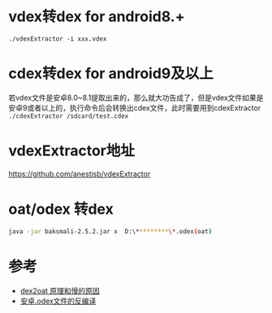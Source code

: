 # vdex转dex for android8.+
`./vdexExtractor -i xxx.vdex`
# cdex转dex for android9及以上
若vdex文件是安卓8.0~8.1提取出来的，那么就大功告成了，但是vdex文件如果是安卓9或者以上的，执行命令后会转换出cdex文件，此时需要用到cdexExtractor \
`./cdexExtractor /sdcard/test.cdex`
# vdexExtractor地址
https://github.com/anestisb/vdexExtractor
# oat/odex 转dex
```bash
java -jar baksmali-2.5.2.jar x  D:\*********\*.odex(oat)
```

# 参考
- [dex2oat 原理和慢的原因](https://blog.csdn.net/long375577908/article/details/78190422?ops_request_misc=%257B%2522request%255Fid%2522%253A%2522166347240016800192296324%2522%252C%2522scm%2522%253A%252220140713.130102334..%2522%257D&request_id=166347240016800192296324&biz_id=0&utm_medium=distribute.pc_search_result.none-task-blog-2~all~baidu_landing_v2~default-1-78190422-null-null.142^v47^pc_rank_34_default_2,201^v3^add_ask&utm_term=dex2oat%20%E6%85%A2&spm=1018.2226.3001.4187)
- [安卓.odex文件的反编译](https://blog.csdn.net/qq_33163046/article/details/120729670?spm=1001.2101.3001.6650.2&utm_medium=distribute.pc_relevant.none-task-blog-2%7Edefault%7ECTRLIST%7ERate-2-120729670-blog-107669242.pc_relevant_multi_platform_featuressortv2dupreplace&depth_1-utm_source=distribute.pc_relevant.none-task-blog-2%7Edefault%7ECTRLIST%7ERate-2-120729670-blog-107669242.pc_relevant_multi_platform_featuressortv2dupreplace&utm_relevant_index=5)
